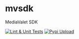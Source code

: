 # mvsdk
MediaValet SDK

[![Lint & Unit Tests](https://github.com/armstro-ca/mvsdk/actions/workflows/unittest.yml/badge.svg)](https://github.com/armstro-ca/mvsdk/actions/workflows/unittest.yml)
[![Pypi Upload](https://github.com/armstro-ca/mvsdk/actions/workflows/python-publish.yml/badge.svg)](https://github.com/armstro-ca/mvsdk/actions/workflows/python-publish.yml)
